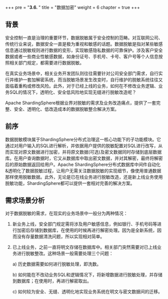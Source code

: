 +++
pre = "<b>3.6. </b>"
title = "数据加密"
weight = 6
chapter = true
+++

## 背景

安全控制一直是治理的重要环节，数据脱敏属于安全控制的范畴。对互联网公司、传统行业来说，数据安全一直是极为重视和敏感的话题。数据脱敏是指对某些敏感信息通过脱敏规则进行数据的变形，实现敏感隐私数据的可靠保护。涉及客户安全数据或者一些商业性敏感数据，如身份证号、手机号、卡号、客户号等个人信息按照相关部门规定，都需要进行数据脱敏。

在真实业务场景中，相关业务开发团队则往往需要针对公司安全部门需求，自行实行并维护一套加解密系统，而当脱敏场景发生改变时，自行维护的脱敏系统往往又面临着重构或修改风险。此外，对于已经上线的业务，如何在不修改业务逻辑、业务SQL的情况下，透明化、安全低风险地实现无缝进行脱敏改造呢？

Apache ShardingSphere根据业界对脱敏的需求及业务改造痛点，提供了一套完整、安全、透明化、低改造成本的数据脱敏整合解决方案。

## 前序

数据脱敏模块属于ShardingSphere分布式治理这一核心功能下的子功能模块。它通过对用户输入的SQL进行解析，并依据用户提供的脱敏配置对SQL进行改写，从而实现对原文数据进行加密，并将原文数据(可选)及密文数据同时存储到底层数据库。在用户查询数据时，它又从数据库中取出密文数据，并对其解密，最终将解密后的原始数据返回给用户。Apache ShardingSphere分布式数据库中间件自动化&透明化了数据脱敏过程，让用户无需关注数据脱敏的实现细节，像使用普通数据那样使用脱敏数据。此外，无论是已在线业务进行脱敏改造，还是新上线业务使用脱敏功能，ShardingSphere都可以提供一套相对完善的解决方案。

## 需求场景分析

对于数据脱敏的需求，在现实的业务场景中一般分为两种情况：

1. 新业务上线，安全部门规定需将涉及用户敏感信息，例如银行、手机号码等进行加密后存储到数据库，在使用的时候再进行解密处理。因为是全新系统，因而没有存量数据清洗问题，所以实现相对简单。

2. 已上线业务，之前一直将明文存储在数据库中。相关部门突然需要对已上线业务进行脱敏整改。这种场景一般需要处理三个问题：

   a) 历史数据需要如何进行脱敏处理，即洗数。

   b) 如何能在不改动业务SQL和逻辑情况下，将新增数据进行脱敏处理，并存储到数据库；在使用时，再进行解密取出。

   c) 如何较为安全、无缝、透明化地实现业务系统在明文与密文数据间的迁移。
